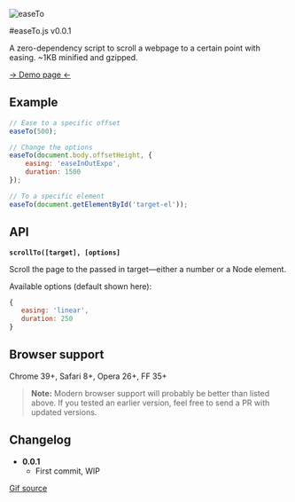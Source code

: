 ![easeTo](https://raw.github.com/flovan/easeto/master/demo/img/easeto.gif)

#easeTo.js v0.0.1

A zero-dependency script to scroll a webpage to a certain point with easing.
~1KB minified and gzipped.

[&rarr; Demo page &larr;](http://htmlpreview.github.io/?https://github.com/flovan/easeto/blob/master/demo/index.html)

## Example

```javascript
// Ease to a specific offset
easeTo(500);

// Change the options
easeTo(document.body.offsetHeight, {
	easing: 'easeInOutExpo',
	duration: 1500
});

// To a specific element
easeTo(document.getElementById('target-el'));
```

## API

**`scrollTo([target], [options]`**

Scroll the page to the passed in target—either a number or a Node element.

Available options (default shown here):
```javascript
{
   easing: 'linear',
   duration: 250
}
```

## Browser support

Chrome 39+, Safari 8+, Opera 26+, FF 35+

> **Note:** Modern browser support will probably be better than listed above. If you tested an earlier version, feel free to send a PR with updated versions.

## Changelog

* **0.0.1**
  * First commit, WIP

[Gif source](http://giphy.com/gifs/slide-sliding-l7G89coKCSf3q)
